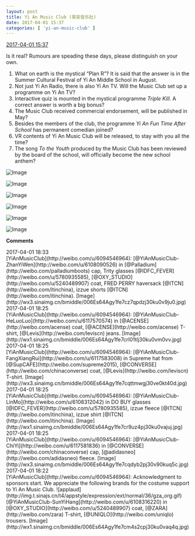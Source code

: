 ```yaml
---
layout: post
title: Yi An Music Club (易安音乐社)
date: 2017-04-01 15:37
categories: [ 'yi-an-music-club' ]
---
```


<div class="weibo-info">
  <a href="http://weibo.com/6094546964/ECuMJpMmI">2017-04-01 15:37</a>
</div>

Is it real? Rumours are speading these days, please distinguish on your own.
1. What on earth is the mystical “Plan R”? It is said that the answer is in the Summer Cultural Festival of Yi An Middle School in August.
2. Not just Yi An Radio, there is also Yi An TV. Will the Music Club set up a programme on Yi An TV?
3. Interactive quiz is mounted in the mystical programme *Triple Kill*. A correct answer is worth a big bonus?
4. The Music Club received commercial endorsement, will be published in May?
5. Besides the members of the club, the programme *Yi An Fun Time After School* has permanent comedian joined?
6. VR contents of Yi An Music Club will be released, to stay with you all the time?
7. The song *To the Youth* produced by the Music Club has been reviewed by the board of the school, will officially become the new school anthem?

<!-- more -->

![Image](http://wx4.sinaimg.cn/mw690/006Es64Agy1fe77v99kjtj31kw2dcdn4.jpg)

![Image](http://wx1.sinaimg.cn/mw690/006Es64Agy1fe77vd2u1zj31kw2dctjo.jpg)

![Image](http://wx2.sinaimg.cn/mw690/006Es64Agy1fe77vge2efj31kw11xq8u.jpg)

![Image](http://wx4.sinaimg.cn/mw690/006Es64Agy1fe77vj0w09j31kw11r42g.jpg)

![Image](http://wx2.sinaimg.cn/mw690/006Es64Agy1fe77vn7ya7j31kw2dc154.jpg)

![Image](http://wx1.sinaimg.cn/mw690/006Es64Agy1fe77vs3yf3j31kw2e9gxw.jpg)

**Comments**

<div class="weibo-info">2017-04-01 18:33</div>
[YiAnMusicClub](http://weibo.com/u/6094546964): [@YiAnMusicClub-ZhanYiWen](http://weibo.com/u/6108090526) in [@Palladium](http://weibo.com/palladiumboots) cap, Trity glasses [@IDFC_FEVER](http://weibo.com/u/5780935585), [@OXY_STUDIO](http://weibo.com/u/5240489907) coat, FRED PERRY haversack [@ITCN](http://weibo.com/itinchina), izzue shorts [@ITCN](http://weibo.com/itinchina). [Image](http://wx3.sinaimg.cn/bmiddle/006Es64Agy1fe7cz7qpdzj30ku0v9ju0.jpg)

<div class="weibo-info">2017-04-01 18:25</div>
[YiAnMusicClub](http://weibo.com/u/6094546964): [@YiAnMusicClub-HeLuoLuo](http://weibo.com/u/6117570574) in [@ACENSE](http://weibo.com/acense) coat, [@ACENSE](http://weibo.com/acense) T-shirt, [@Levis](http://weibo.com/leviscn) jeans. [Image](http://wx1.sinaimg.cn/bmiddle/006Es64Agy1fe7crl01tlj30ku0vm0vv.jpg)

<div class="weibo-info">2017-04-01 18:25</div>
[YiAnMusicClub](http://weibo.com/u/6094546964): [@YiAnMusicClub-FangXiangRui](http://weibo.com/u/6117583008) in Supreme hat from [@SupCAFE](http://weibo.com/supreme2015), [@CONVERSE](http://weibo.com/chinaconverse) coat, [@Levis](http://weibo.com/leviscn) T-shirt. [Image](http://wx3.sinaimg.cn/bmiddle/006Es64Agy1fe7cqttmwgj30ve0kt40d.jpg)

<div class="weibo-info">2017-04-01 18:25</div>
[YiAnMusicClub](http://weibo.com/u/6094546964): [@YiAnMusicClub-LinMo](http://weibo.com/u/6108312042) in DO BUY glasses [@IDFC_FEVER](http://weibo.com/u/5780935585), izzue fleece [@ITCN](http://weibo.com/itinchina), izzue shirt [@ITCN](http://weibo.com/itinchina). [Image](http://wx1.sinaimg.cn/bmiddle/006Es64Agy1fe7cr9uz4pj30ku0vajuj.jpg)

<div class="weibo-info">2017-04-01 18:25</div>
[YiAnMusicClub](http://weibo.com/u/6094546964): [@YiAnMusicClub-ChiYi](http://weibo.com/u/6117581836) in [@CONVERSE](http://weibo.com/chinaconverse) cap, [@adidasneo](http://weibo.com/adidasneo) fleece. [Image](http://wx3.sinaimg.cn/bmiddle/006Es64Agy1fe7cqdyb2pj30v90kuq5c.jpg)

<div class="weibo-info">2017-04-01 18:22</div>
[YiAnMusicClub](http://weibo.com/u/6094546964): Acknowledgment to sponsors start. We appreciate the following brands for the costume support to Yi An Music Club. ![applaud](http://img.t.sinajs.cn/t4/appstyle/expression/ext/normal/36/gza_org.gif) [@YiAnMusicClub-SunYiHang](http://weibo.com/u/6108316220) in [@OXY_STUDIO](http://weibo.com/u/5240489907) coat, [@ZARA](http://weibo.com/zara) T-shirt, [@UNIQLO](http://weibo.com/uniqlo) trousers. [Image](http://wx1.sinaimg.cn/bmiddle/006Es64Agy1fe7cm4s2cpj30ku0vaq4q.jpg)
